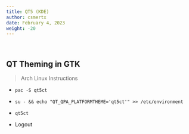 ```yaml
---
title: QT5 (KDE)
author: csmertx
date: February 4, 2023
weight: -20
---
```


<br />

## QT Theming in GTK
> Arch Linux Instructions

- ```pac -S qt5ct```

- ```su - && echo "QT_QPA_PLATFORMTHEME='qt5ct'" >> /etc/environment```

- ```qt5ct```

- Logout
